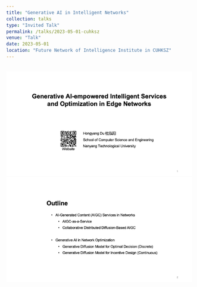 ```yaml
---
title: "Generative AI in Intelligent Networks"
collection: talks
type: "Invited Talk"
permalink: /talks/2023-05-01-cuhksz
venue: "Talk"
date: 2023-05-01
location: "Future Network of Intelligence Institute in CUHKSZ"
---
```


<br/><img src='/images/FNII/Slide1.png' width = "500">
<br/><img src='/images/FNII/Slide2.png' width = "500">